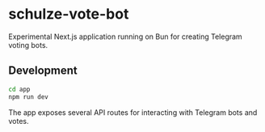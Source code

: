 # schulze-vote-bot

Experimental Next.js application running on Bun for creating Telegram voting bots.

## Development

```bash
cd app
npm run dev
```

The app exposes several API routes for interacting with Telegram bots and votes.
